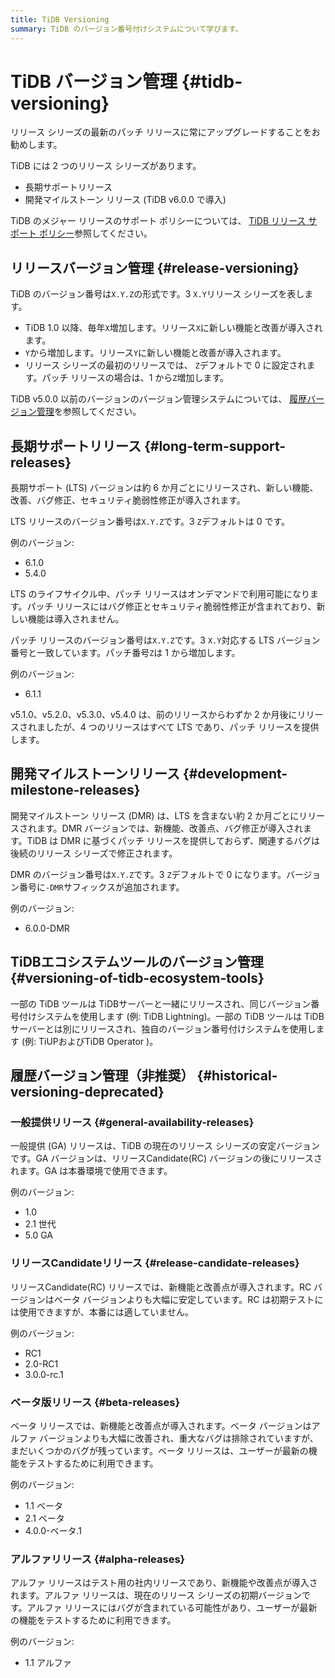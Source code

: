```yaml
---
title: TiDB Versioning
summary: TiDB のバージョン番号付けシステムについて学びます。
---
```


# TiDB バージョン管理 {#tidb-versioning}

<Important>

リリース シリーズの最新のパッチ リリースに常にアップグレードすることをお勧めします。

</Important>

TiDB には 2 つのリリース シリーズがあります。

-   長期サポートリリース
-   開発マイルストーン リリース (TiDB v6.0.0 で導入)

TiDB のメジャー リリースのサポート ポリシーについては、 [TiDB リリース サポート ポリシー](https://en.pingcap.com/tidb-release-support-policy/)参照してください。

## リリースバージョン管理 {#release-versioning}

TiDB のバージョン番号は`X.Y.Z`の形式です。3 `X.Y`リリース シリーズを表します。

-   TiDB 1.0 以降、毎年`X`増加します。リリース`X`に新しい機能と改善が導入されます。
-   `Y`から増加します。リリース`Y`に新しい機能と改善が導入されます。
-   リリース シリーズの最初のリリースでは、 `Z`デフォルトで 0 に設定されます。パッチ リリースの場合は、1 から`Z`増加します。

TiDB v5.0.0 以前のバージョンのバージョン管理システムについては、 [履歴バージョン管理](#historical-versioning-deprecated)を参照してください。

## 長期サポートリリース {#long-term-support-releases}

長期サポート (LTS) バージョンは約 6 か月ごとにリリースされ、新しい機能、改善、バグ修正、セキュリティ脆弱性修正が導入されます。

LTS リリースのバージョン番号は`X.Y.Z`です。3 `Z`デフォルトは 0 です。

例のバージョン:

-   6.1.0
-   5.4.0

LTS のライフサイクル中、パッチ リリースはオンデマンドで利用可能になります。パッチ リリースにはバグ修正とセキュリティ脆弱性修正が含まれており、新しい機能は導入されません。

パッチ リリースのバージョン番号は`X.Y.Z`です。3 `X.Y`対応する LTS バージョン番号と一致しています。パッチ番号`Z`は 1 から増加します。

例のバージョン:

-   6.1.1

<Note>

v5.1.0、v5.2.0、v5.3.0、v5.4.0 は、前のリリースからわずか 2 か月後にリリースされましたが、4 つのリリースはすべて LTS であり、パッチ リリースを提供します。

</Note>

## 開発マイルストーンリリース {#development-milestone-releases}

開発マイルストーン リリース (DMR) は、LTS を含まない約 2 か月ごとにリリースされます。DMR バージョンでは、新機能、改善点、バグ修正が導入されます。TiDB は DMR に基づくパッチ リリースを提供しておらず、関連するバグは後続のリリース シリーズで修正されます。

DMR のバージョン番号は`X.Y.Z`です。3 `Z`デフォルトで 0 になります。バージョン番号に`-DMR`サフィックスが追加されます。

例のバージョン:

-   6.0.0-DMR

## TiDBエコシステムツールのバージョン管理 {#versioning-of-tidb-ecosystem-tools}

一部の TiDB ツールは TiDBサーバーと一緒にリリースされ、同じバージョン番号付けシステムを使用します (例: TiDB Lightning)。一部の TiDB ツールは TiDBサーバーとは別にリリースされ、独自のバージョン番号付けシステムを使用します (例: TiUPおよびTiDB Operator )。

## 履歴バージョン管理（非推奨） {#historical-versioning-deprecated}

### 一般提供リリース {#general-availability-releases}

一般提供 (GA) リリースは、TiDB の現在のリリース シリーズの安定バージョンです。GA バージョンは、リリースCandidate(RC) バージョンの後にリリースされます。GA は本番環境で使用できます。

例のバージョン:

-   1.0
-   2.1 世代
-   5.0 GA

### リリースCandidateリリース {#release-candidate-releases}

リリースCandidate(RC) リリースでは、新機能と改善点が導入されます。RC バージョンはベータ バージョンよりも大幅に安定しています。RC は初期テストには使用できますが、本番には適していません。

例のバージョン:

-   RC1
-   2.0-RC1
-   3.0.0-rc.1

### ベータ版リリース {#beta-releases}

ベータ リリースでは、新機能と改善点が導入されます。ベータ バージョンはアルファ バージョンよりも大幅に改善され、重大なバグは排除されていますが、まだいくつかのバグが残っています。ベータ リリースは、ユーザーが最新の機能をテストするために利用できます。

例のバージョン:

-   1.1 ベータ
-   2.1 ベータ
-   4.0.0-ベータ.1

### アルファリリース {#alpha-releases}

アルファ リリースはテスト用の社内リリースであり、新機能や改善点が導入されます。アルファ リリースは、現在のリリース シリーズの初期バージョンです。アルファ リリースにはバグが含まれている可能性があり、ユーザーが最新の機能をテストするために利用できます。

例のバージョン:

-   1.1 アルファ
